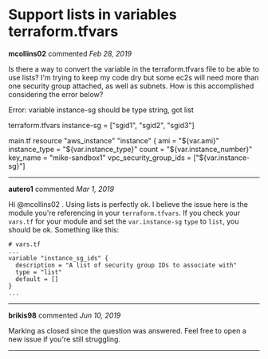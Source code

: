 # Support lists in variables terraform.tfvars

**mcollins02** commented *Feb 28, 2019*

Is there a way to convert the variable in the terraform.tfvars file to be able to use lists?
I'm trying to keep my code dry but some ec2s will need more than one security group attached, as well as subnets. How is this accomplished considering the error below?

Error: variable instance-sg should be type string, got list

terraform.tfvars
instance-sg                = ["sgid1", "sgid2", "sgid3"]

main.tf
resource "aws_instance" "instance" {
  ami                    = "${var.ami}"
  instance_type          = "${var.instance_type}"
  count                  = "${var.instance_number}"
  key_name               = "mike-sandbox1"
  vpc_security_group_ids = ["${var.instance-sg}"]
<br />
***


**autero1** commented *Mar 1, 2019*

Hi @mcollins02 . Using lists is perfectly ok. I believe the issue here is the module you're referencing in your `terraform.tfvars`. If you check your `vars.tf` for your module and set the `var.instance-sg` `type` to `list`, you should be ok. Something like this:

```
# vars.tf
...
variable "instance_sg_ids" {
  description = "A list of security group IDs to associate with"
  type = "list"
  default = []
}
...
```

***

**brikis98** commented *Jun 10, 2019*

Marking as closed since the question was answered. Feel free to open a new issue if you're still struggling.
***

